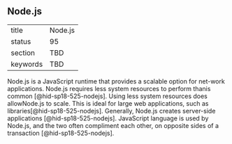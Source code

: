 ## Node.js


|          |         |
| -------- | ------- |
| title    | Node.js |
| status   | 95      |
| section  | TBD     |
| keywords | TBD     |




Node.js is a JavaScript runtime that provides a scalable option for
net-work applications. Node.js requires less system resources to perform
thanis common [@hid-sp18-525-nodejs]. Using less system resources does
allowNode.js to scale. This is ideal for large web applications, such as
libraries[@hid-sp18-525-nodejs]. Generally, Node.js creates server-side
applications [@hid-sp18-525-nodejs]. JavaScript language is used by
Node.js, and the two often compliment each other, on opposite sides of a
transaction [@hid-sp18-525-nodejs].
